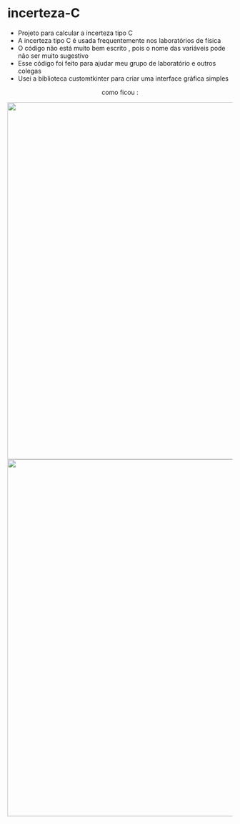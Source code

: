 # incerteza-C
- Projeto para calcular a incerteza tipo C 
- A incerteza tipo C é usada frequentemente nos laboratórios de física 
- O código não está muito bem escrito , pois o nome das variáveis pode não ser muito sugestivo 
- Esse código foi feito para ajudar meu grupo de laboratório e outros colegas 
- Usei a biblioteca customtkinter para criar uma interface gráfica simples

 <div align="center">
   <p>como ficou :</p>
  <img src="https://user-images.githubusercontent.com/142554556/274444569-9dada8b4-eae0-4e7e-b1a0-31cabc19e27f.png" width=800px />
  <img src="https://user-images.githubusercontent.com/142554556/274445972-d4755b1f-020a-4201-b0bd-edd8fede5663.png" width=800px />

</div>
